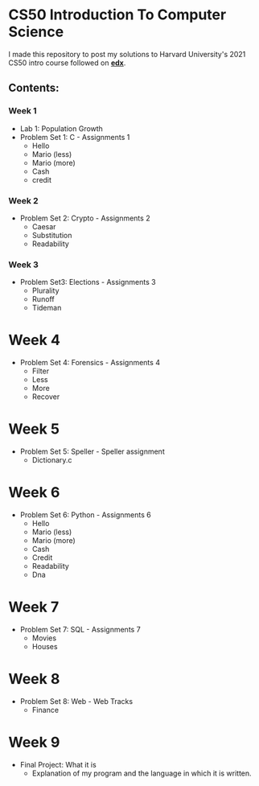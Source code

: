 # CS50 Introduction To Computer Science

I made this repository to post my solutions to Harvard University's 2021 CS50 intro course followed on [**edx**](https://www.edx.org/course/introduction-computer-science-harvardx-cs50x).

## **Contents:**
### Week 1
 * Lab 1: Population Growth
 * Problem Set 1: C - Assignments 1
   * Hello
   * Mario (less)
   * Mario (more)
   * Cash
   * credit
### Week 2   
 * Problem Set 2: Crypto - Assignments 2
   * Caesar
   * Substitution
   * Readability
### Week 3   
 * Problem Set3: Elections - Assignments 3
   * Plurality
   * Runoff
   * Tideman
# Week 4   
 * Problem Set 4: Forensics - Assignments 4
   * Filter
   * Less
   * More
   * Recover
# Week 5 
 * Problem Set 5: Speller - Speller assignment
   * Dictionary.c
# Week 6   
 * Problem Set 6: Python - Assignments 6
   * Hello
   * Mario (less)
   * Mario (more)
   * Cash
   * Credit
   * Readability
   * Dna
# Week 7   
 * Problem Set 7: SQL - Assignments 7
   * Movies
   * Houses
# Week 8
 * Problem Set 8: Web - Web Tracks
   * Finance
# Week 9   
 * Final Project: What it is
   * Explanation of my program and the language in which it is written.
